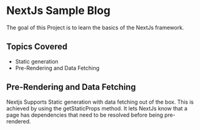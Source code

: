 # NextJs Sample Blog
The goal of this Project is to learn the basics of the NextJs framework. 

## Topics Covered
* Static generation 
* Pre-Rendering and Data Fetching

## Pre-Rendering and Data Fetching 
Nextjs Supports Static generation with data fetching out of the box. This is achieved by using the getStaticProps method. It lets NextJs know that a page has dependencies that need to be resolved before being pre-rendered. 